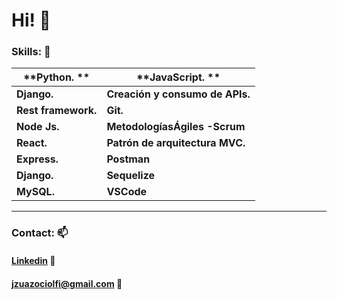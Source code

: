 # Hi! 👋

### Skills: :loudspeaker:

| **Python. **      | **JavaScript. **                |
| ------------------- | ------------------------------- |
| **Django.**         | **Creación y consumo de APIs.** |
| **Rest framework.** | **Git.**                        |
| **Node Js.**        | **MetodologíasÁgiles -Scrum**   |
| **React.**          | **Patrón de arquitectura MVC.** |
| **Express.**        | **Postman**                     |
| **Django.**         | **Sequelize**                   |
| **MySQL.**          | **VSCode**                      |

------

### Contact: :mailbox:

#### [Linkedin](https://www.linkedin.com/in/jzuazociolfi/) :bookmark_tabs:

#### jzuazociolfi@gmail.com :e-mail:
